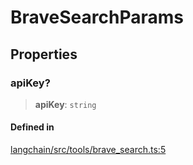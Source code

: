 BraveSearchParams
=================

Properties[](#properties "Direct link to Properties")
------------------------------------------------------

### apiKey?[](#apikey "Direct link to apiKey?")

> **apiKey**: `string`

#### Defined in[](#defined-in "Direct link to Defined in")

[langchain/src/tools/brave\_search.ts:5](https://github.com/hwchase17/langchainjs/blob/1c1274d/langchain/src/tools/brave_search.ts#L5)